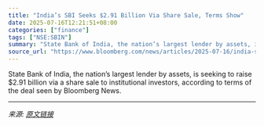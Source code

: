 ```yaml
---
title: "India’s SBI Seeks $2.91 Billion Via Share Sale, Terms Show"
date: 2025-07-16T12:21:51+08:00
categories: ["finance"]
tags: ["NSE:SBIN"]
summary: "State Bank of India, the nation’s largest lender by assets, is seeking to raise $2.91 billion via a share sale to institutional investors, according to terms of the deal seen by Bloomberg News."
source_url: "https://www.bloomberg.com/news/articles/2025-07-16/india-s-sbi-seeks-2-91-billion-via-share-sale-terms-show"
---
```


State Bank of India, the nation’s largest lender by assets, is seeking to raise $2.91 billion via a share sale to institutional investors, according to terms of the deal seen by Bloomberg News.

---

*来源: [原文链接](https://www.bloomberg.com/news/articles/2025-07-16/india-s-sbi-seeks-2-91-billion-via-share-sale-terms-show)*
